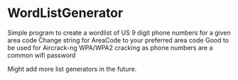 # WordListGenerator
Simple program to create a wordlist of US 9 digit phone numbers for a given area code
Change string for AreaCode to your preferred area code
Good to be used for Aircrack-ng WPA/WPA2 cracking as phone numbers are a common wifi password

Might add more list generators in the future.
